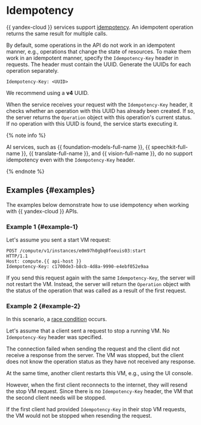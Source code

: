 # Idempotency

{{ yandex-cloud }} services support [idempotency](https://en.wikipedia.org/wiki/Idempotence). An idempotent operation returns the same result for multiple calls.

By default, some operations in the API do not work in an idempotent manner, e.g., operations that change the state of resources. To make them work in an idempotent manner, specify the `Idempotency-Key` header in requests. The header must contain the UUID. Generate the UUIDs for each operation separately.

```
Idempotency-Key: <UUID>
```

We recommend using a **v4** UUID.

When the service receives your request with the `Idempotency-Key` header, it checks whether an operation with this UUID has already been created. If so, the server returns the `Operation` object with this operation's current status. If no operation with this UUID is found, the service starts executing it.


{% note info %}

AI services, such as {{ foundation-models-full-name }}, {{ speechkit-full-name }}, {{ translate-full-name }}, and {{ vision-full-name }}, do no support idempotency even with the `Idempotency-Key` header.

{% endnote %}


## Examples {#examples}

The examples below demonstrate how to use idempotency when working with {{ yandex-cloud }} APIs.

### Example 1 {#example-1}

Let's assume you sent a start VM request:

```
POST /compute/v1/instances/e0m97h0gbq0foeuis03:start
HTTP/1.1
Host: compute.{{ api-host }}
Idempotency-Key: c1700de3-b8cb-4d8a-9990-e4ebf052e9aa
```

If you send this request again with the same `Idempotency-Key`, the server will not restart the VM. Instead, the server will return the `Operation` object with the status of the operation that was called as a result of the first request.

### Example 2 {#example-2}

In this scenario, a [race condition](https://en.wikipedia.org/wiki/Race_condition) occurs.

Let's assume that a client sent a request to stop a running VM. No `Idempotency-Key` header was specified.

The connection failed when sending the request and the client did not receive a response from the server. The VM was stopped, but the client does not know the operation status as they have not received any response.

At the same time, another client restarts this VM, e.g., using the UI console.

However, when the first client reconnects to the internet, they will resend the stop VM request. Since there is no `Idempotency-Key` header, the VM that the second client needs will be stopped.

If the first client had provided `Idempotency-Key` in their stop VM requests, the VM would not be stopped when resending the request.
